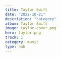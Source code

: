 ```yaml
---
title: Taylor Swift
date: "2022-10-21"
description: "category"
album: Taylor Swift
image: taylor-cover.png
hero: taylor.png
track: 1
category: music
type: hub
---
```

